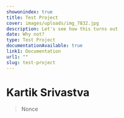 ```yaml
---
showonindex: true
title: Test Project
cover: images/uploads/img_7832.jpg
description: Let's see how this turns out
date: Why not?
type: Test Project
documentationAvailable: true
link1: Documentation
url1: ""
slug: test-project
---
```

# Kartik Srivastva

> Nonce
